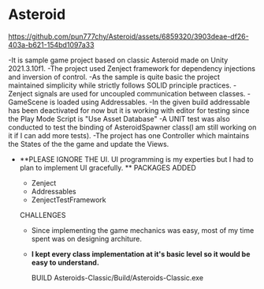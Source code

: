 # Asteroid

https://github.com/pun777chy/Asteroid/assets/6859320/3903deae-df26-403a-b621-154bd1097a33

-It is sample game project based on classic Asteroid made on Unity 2021.3.10f1.
-The project used Zenject framework for dependency injections and inversion of control. 
-As the sample is quite basic the project maintained simplicity while strictly follows SOLID principle practices.
-Zenject signals are used for uncoupled communication between classes.
-GameScene is loaded using Addressables.
-In the given build addressable has been deactivated for now but it is working with editor for testing since the Play Mode Script is "Use Asset Database"
-A UNIT test was also conducted to test the binding of AsteroidSpawner class(I am still working on it if I can add more tests).
-The project has one Controller which maintains the States of the the game and update the Views.
- **PLEASE IGNORE THE UI. UI programming is my experties but I had to plan to implement UI gracefully.
**
   PACKAGES ADDED
  - Zenject
  - Addressables
  - ZenjectTestFramework

   CHALLENGES
  - Since implementing the game mechanics was easy, most of my time spent was on designing architure.
  - **I kept every class implementation at it's basic level so it would be easy to understand.**

      BUILD
    Asteroids-Classic/Build/Asteroids-Classic.exe
